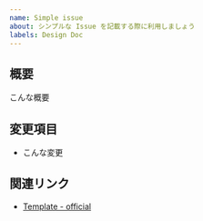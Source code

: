 ```yaml
---
name: Simple issue
about: シンプルな Issue を記載する際に利用しましょう
labels: Design Doc
---
```


## 概要

こんな概要

## 変更項目

- こんな変更

## 関連リンク

- [Template - official](https://github.com/ray-314/template_project/)
<!--
実装にあたり参考にしたサイトなど、仕様や経緯が追跡可能なものを記載しましょう
-->
